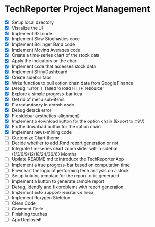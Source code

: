# TechReporter Project Management

- [x] Setup local directory
- [x] Visualize the UI
- [x] Implement RSI code
- [x] Implement Slow Stochastics code
- [x] Implement Bollinger Band code
- [x] Implement Moving Averages code
- [x] Create a time-series chart of the stock data
- [x] Apply the indicators on the chart
- [x] Implement code that accesses stock data
- [x] Implement ShinyDashboard
- [x] Create sidebar tabs
- [x] Write function to pull option chain data from Google Finance
- [x] Debug "Error: 1: failed to load HTTP resource"
- [x] Explore a simple progress-bar idea
- [x] Get rid of menu sub-items
- [x] Fix redundancy in detach code
- [x] Debug detach error
- [x] Fix sidebar aesthetics (alignment)
- [x] Implement a download button for the option chain (Export to CSV)
- [x] Fix the download button for the option chain
- [x] Implement news-mining code
- [ ] Customize Chart theme
- [ ] Decide whether to add .Rmd report generation or not
- [ ] Integrate timeseries chart zoom slider within sidebar (1/3/6/9/12/18/24/36/60 Months)
- [ ] Update README.md to introduce the TechReporter App
- [ ] Implement a true progress-bar based on computation time
- [ ] Flowchart the logic of performing tech analysis on a stock
- [ ] Setup knitting template for the report to be generated
- [ ] Implement a button to generate sample report
- [ ] Debug, identify and fix problems with report generation
- [ ] Implement auto support-resistance lines
- [ ] Implement Roxygen Skeleton
- [ ] Clean Code
- [ ] Comment Code
- [ ] Finishing touches
- [ ] App Deployed!
